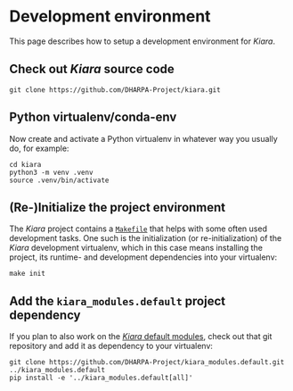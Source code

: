# Development environment

This page describes how to setup a development environment for *Kiara*.

## Check out *Kiara* source code

```console
git clone https://github.com/DHARPA-Project/kiara.git
```

## Python virtualenv/conda-env

Now create and activate a Python virtualenv in whatever way you usually do, for example:

```console
cd kiara
python3 -m venv .venv
source .venv/bin/activate
```

## (Re-)Initialize the project environment

The *Kiara* project contains a [``Makefile``](https://github.com/DHARPA-Project/kiara/blob/develop/Makefile) that helps with some often used
development tasks. One such is the initialization (or re-initialization) of
the *Kiara* development virtualenv, which in this case means installing the project, its runtime- and development dependencies into your virtualenv:

```console
make init
```

## Add the ``kiara_modules.default`` project dependency

If you plan to also work on the [*Kiara* default modules](https://github.com/DHARPA-Project/kiara_modules.default), check out that git repository and add it as dependency to your virtualenv:

```console
git clone https://github.com/DHARPA-Project/kiara_modules.default.git ../kiara_modules.default
pip install -e '../kiara_modules.default[all]'
```
